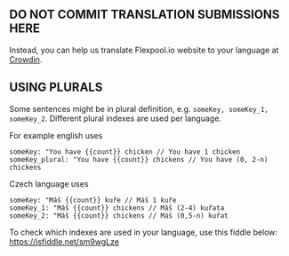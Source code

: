 ## DO NOT COMMIT TRANSLATION SUBMISSIONS HERE

Instead, you can help us translate Flexpool.io website to your language at [Crowdin](https://crowdin.com/project/flexpoolio-website).

## USING PLURALS

Some sentences might be in plural definition, e.g. `someKey, someKey_1, someKey_2`. Different plural indexes are used per language.

For example english uses

```
someKey: "You have {{count}} chicken // You have 1 chicken
someKey_plural: "You have {{count}} chickens // You have (0, 2-n) chickens
```

Czech language uses

```
someKey: "Máš {{count}} kuře // Máš 1 kuře
someKey_1: "Máš {{count}} chickens // Máš (2-4) kuřata
someKey_2: "Máš {{count}} chickens // Máš (0,5-n) kuřat
```

To check which indexes are used in your language, use this fiddle below:
https://jsfiddle.net/sm9wgLze
